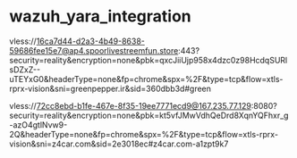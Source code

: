 # wazuh_yara_integration



vless://16ca7d44-d2a3-4b49-8638-59686fee15e7@ap4.spoorlivestreemfun.store:443?security=reality&encryption=none&pbk=qxcJiiUjp958x4dzc0z98HcdqSURlsDZxZ--uTEYxG0&headerType=none&fp=chrome&spx=%2F&type=tcp&flow=xtls-rprx-vision&sni=greenpepper.ir&sid=360dbb3d#green




vless://72cc8ebd-b1fe-467e-8f35-19ee7771ecd9@167.235.77.129:8080?security=reality&encryption=none&pbk=kt5vfJMwVdhQeDrd8XqnYQFhxr_g-azO4gtlNvw9-2Q&headerType=none&fp=chrome&spx=%2F&type=tcp&flow=xtls-rprx-vision&sni=z4car.com&sid=2e3018ec#z4car.com-a1zpt9k7

